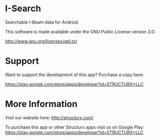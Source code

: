 I-Search
========

Searchable I-Beam data for Android.

This software is made available under the GNU Public License version 3.0:

http://www.gnu.org/licenses/gpl.txt

Support
=======

Want to support the development of this app?  Purchase a copy here:  

https://play.google.com/store/apps/developer?id=STRUCTURX+LLC



More Information
================

Visit our website here:  http://structurx.com/

To purchase this app or other Structurx apps visit us on Google Play:  
https://play.google.com/store/apps/developer?id=STRUCTURX+LLC
